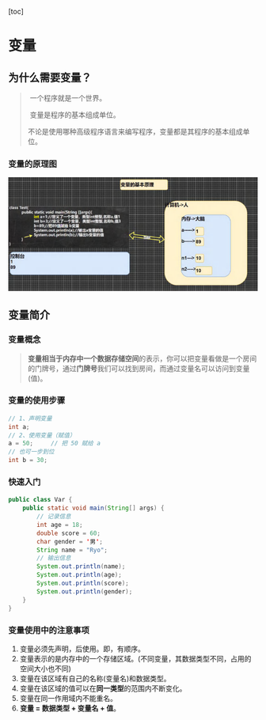 [toc]

# 变量

## 为什么需要变量？

> ​	一个程序就是一个世界。
>
> ​	变量是程序的基本组成单位。
>
> ​	不论是使用哪种高级程序语言来编写程序，变量都是其程序的基本组成单位。

### 变量的原理图

<img src="..\img\var.png" alt="var" style="zoom:80%;" />

## 变量简介

### 变量概念

> ​	**变量相当于内存中一个数据存储空间**的表示，你可以把变量看做是一个房间的门牌号，通过**门牌号**我们可以找到房间，而通过变量名可以访问到变量(值)。

### 变量的使用步骤

~~~java
// 1、声明变量
int a;
// 2、使用变量（赋值）
a = 50; 	// 把 50 赋给 a
// 也可一步到位
int b = 30;
~~~

### 快速入门

~~~java
public class Var {
    public static void main(String[] args) {
        // 记录信息
        int age = 18;
        double score = 60;
        char gender = '男';
        String name = "Ryo";
        // 输出信息
        System.out.println(name);
        System.out.println(age);
        System.out.println(score);
        System.out.println(gender);
    }
}
~~~

### 变量使用中的注意事项

1. 变量必须先声明，后使用。即，有顺序。
2. 变量表示的是内存中的一个存储区域。(不同变量，其数据类型不同，占用的空间大小也不同)
3. 变量在该区域有自己的名称(变量名)和数据类型。
4. 变量在该区域的值可以在**同一类型**的范围内不断变化。
5. 变量在同一作用域内不能重名。
6. **变量 = 数据类型 + 变量名 + 值**。
